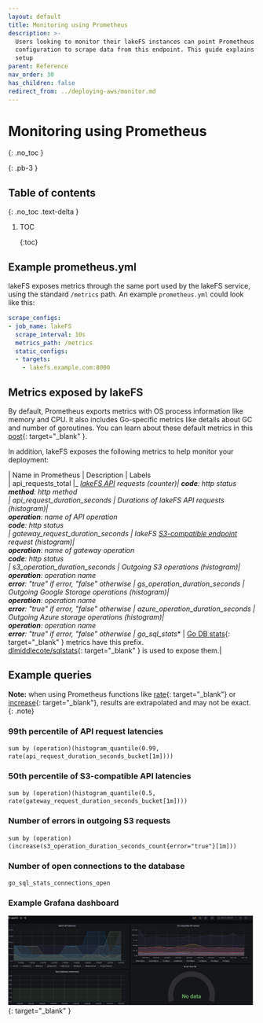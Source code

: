 ```yaml
---
layout: default
title: Monitoring using Prometheus
description: >-
  Users looking to monitor their lakeFS instances can point Prometheus
  configuration to scrape data from this endpoint. This guide explains how to
  setup
parent: Reference
nav_order: 30
has_children: false
redirect_from: ../deploying-aws/monitor.md
---
```


# Monitoring using Prometheus

{: .no\_toc }

{: .pb-3 }

## Table of contents

{: .no\_toc .text-delta }

1. TOC

   {:toc}

## Example prometheus.yml

lakeFS exposes metrics through the same port used by the lakeFS service, using the standard `/metrics` path. An example `prometheus.yml` could look like this:

```yaml
scrape_configs:
- job_name: lakeFS
  scrape_interval: 10s
  metrics_path: /metrics
  static_configs:
  - targets:
    - lakefs.example.com:8000
```

## Metrics exposed by lakeFS

By default, Prometheus exports metrics with OS process information like memory and CPU. It also includes Go-specific metrics like details about GC and number of goroutines. You can learn about these default metrics in this [post](https://povilasv.me/prometheus-go-metrics/){: target="\_blank" }.

In addition, lakeFS exposes the following metrics to help monitor your deployment:

\| Name in Prometheus \| Description \| Labels  
\| api_requests\_total \|_ [_lakeFS API_](api.md) _requests \(counter\)\| **code**: http status_  
_**method**: http method  
\| api\_request\_duration\_seconds \| Durations of lakeFS API requests \(histogram\)\|_   
_**operation**: name of API operation_  
_**code**: http status  
\| gateway\_request\_duration\_seconds \| lakeFS_ [_S3-compatible endpoint_](s3.md) _request \(histogram\)\|_   
_**operation**: name of gateway operation_  
_**code**: http status  
\| s3\_operation\_duration\_seconds \| Outgoing S3 operations \(histogram\)\|_   
_**operation**: operation name_  
_**error**: "true" if error, "false" otherwise \| gs\_operation\_duration\_seconds \| Outgoing Google Storage operations \(histogram\)\|_   
_**operation**: operation name_  
_**error**: "true" if error, "false" otherwise \| azure\_operation\_duration\_seconds \| Outgoing Azure storage operations \(histogram\)\|_   
_**operation**: operation name_  
_**error**: "true" if error, "false" otherwise \| go\_sql\_stats_\* \| [Go DB stats](https://golang.org/pkg/database/sql/#DB.Stats){: target="\_blank" } metrics have this prefix.  
[dlmiddlecote/sqlstats](https://github.com/dlmiddlecote/sqlstats){: target="\_blank" } is used to expose them.\|

## Example queries

**Note:** when using Prometheus functions like [rate](https://prometheus.io/docs/prometheus/latest/querying/functions/#rate){: target="\_blank"} or [increase](https://prometheus.io/docs/prometheus/latest/querying/functions/#increase){: target="\_blank"}, results are extrapolated and may not be exact. {: .note}

### 99th percentile of API request latencies

```text
sum by (operation)(histogram_quantile(0.99, rate(api_request_duration_seconds_bucket[1m])))
```

### 50th percentile of S3-compatible API latencies

```text
sum by (operation)(histogram_quantile(0.5, rate(gateway_request_duration_seconds_bucket[1m])))
```

### Number of errors in outgoing S3 requests

```text
sum by (operation) (increase(s3_operation_duration_seconds_count{error="true"}[1m]))
```

### Number of open connections to the database

```text
go_sql_stats_connections_open
```

### Example Grafana dashboard

[![Grafana dashboard example](../../.gitbook/assets/grafana.png)](https://github.com/treeverse/lakeFS/tree/b92983d77dcdc6e95b9bda0c816a72f77e47d235/docs/assets/img/grafana.png){: target="\_blank" }

